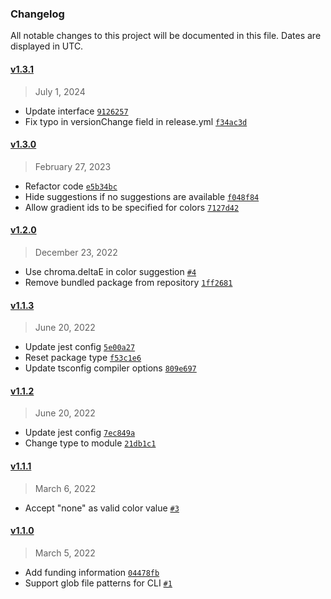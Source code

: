 ### Changelog 

 All notable changes to this project will be documented in this file. Dates are displayed in UTC.

 
#### [v1.3.1](https://github.com/PKief/svg-color-linter/compare/v1.3.0...v1.3.1) 

> July 1, 2024 

- Update interface [`9126257`](https://github.com/PKief/svg-color-linter/commit/9126257)
- Fix typo in versionChange field in release.yml [`f34ac3d`](https://github.com/PKief/svg-color-linter/commit/f34ac3d)
 
#### [v1.3.0](https://github.com/PKief/svg-color-linter/compare/v1.2.0...v1.3.0) 

> February 27, 2023 

- Refactor code [`e5b34bc`](https://github.com/PKief/svg-color-linter/commit/e5b34bc)
- Hide suggestions if no suggestions are available [`f048f84`](https://github.com/PKief/svg-color-linter/commit/f048f84)
- Allow gradient ids to be specified for colors [`7127d42`](https://github.com/PKief/svg-color-linter/commit/7127d42)
 
#### [v1.2.0](https://github.com/PKief/svg-color-linter/compare/v1.1.3...v1.2.0) 

> December 23, 2022 

- Use chroma.deltaE in color suggestion [`#4`](https://github.com/PKief/svg-color-linter/pull/4)
- Remove bundled package from repository [`1ff2681`](https://github.com/PKief/svg-color-linter/commit/1ff2681)
 
#### [v1.1.3](https://github.com/PKief/svg-color-linter/compare/v1.1.2...v1.1.3) 

> June 20, 2022 

- Update jest config [`5e00a27`](https://github.com/PKief/svg-color-linter/commit/5e00a27)
- Reset package type [`f53c1e6`](https://github.com/PKief/svg-color-linter/commit/f53c1e6)
- Update tsconfig compiler options [`809e697`](https://github.com/PKief/svg-color-linter/commit/809e697)
 
#### [v1.1.2](https://github.com/PKief/svg-color-linter/compare/v1.1.1...v1.1.2) 

> June 20, 2022 

- Update jest config [`7ec849a`](https://github.com/PKief/svg-color-linter/commit/7ec849a)
- Change type to module [`21db1c1`](https://github.com/PKief/svg-color-linter/commit/21db1c1)
 
#### [v1.1.1](https://github.com/PKief/svg-color-linter/compare/v1.1.0...v1.1.1) 

> March 6, 2022 

- Accept "none" as valid color value [`#3`](https://github.com/PKief/svg-color-linter/pull/3)
 
#### [v1.1.0](https://github.com/PKief/svg-color-linter/compare/v1.0.0...v1.1.0) 

> March 5, 2022 

- Add funding information [`04478fb`](https://github.com/PKief/svg-color-linter/commit/04478fb)
- Support glob file patterns for CLI [`#1`](https://github.com/PKief/svg-color-linter/pull/1)
